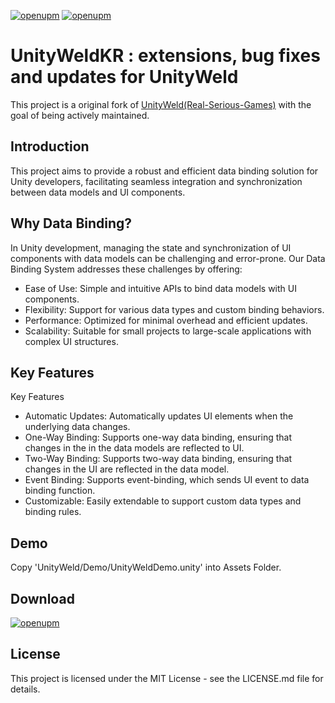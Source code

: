 [![openupm](https://img.shields.io/npm/v/com.clearsky.unityweldkr?label=openupm&registry_uri=https://package.openupm.com)](https://openupm.com/packages/com.clearsky.unityweldkr/)
[![openupm](https://img.shields.io/badge/dynamic/json?color=brightgreen&label=downloads&query=%24.downloads&suffix=%2Fmonth&url=https%3A%2F%2Fpackage.openupm.com%2Fdownloads%2Fpoint%2Flast-month%2Fcom.clearsky.unityweldkr)](https://openupm.com/packages/com.clearsky.unityweldkr/)

# UnityWeldKR : extensions, bug fixes and updates for UnityWeld
This project is a original fork of [UnityWeld(Real-Serious-Games)](https://github.com/Real-Serious-Games/Unity-Weld) with the goal of being actively maintained.

## Introduction
This project aims to provide a robust and efficient data binding solution for Unity developers, facilitating seamless integration and synchronization between data models and UI components.

## Why Data Binding?
In Unity development, managing the state and synchronization of UI components with data models can be challenging and error-prone. Our Data Binding System addresses these challenges by offering:
- Ease of Use: Simple and intuitive APIs to bind data models with UI components.
- Flexibility: Support for various data types and custom binding behaviors.
- Performance: Optimized for minimal overhead and efficient updates.
- Scalability: Suitable for small projects to large-scale applications with complex UI structures.

## Key Features
Key Features
- Automatic Updates: Automatically updates UI elements when the underlying data changes.
- One-Way Binding: Supports one-way data binding, ensuring that changes in the in the data models are reflected to UI.
- Two-Way Binding: Supports two-way data binding, ensuring that changes in the UI are reflected in the data model.
- Event Binding: Supports event-binding, which sends UI event to data binding function.
- Customizable: Easily extendable to support custom data types and binding rules.

## Demo
Copy 'UnityWeld/Demo/UnityWeldDemo.unity' into Assets Folder.

## Download
[![openupm](https://img.shields.io/npm/v/com.clearsky.unityweldkr?label=openupm&registry_uri=https://package.openupm.com)](https://openupm.com/packages/com.clearsky.unityweldkr/)

## License
This project is licensed under the MIT License - see the LICENSE.md file for details.
